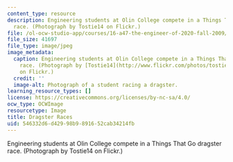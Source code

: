 ```yaml
---
content_type: resource
description: Engineering students at Olin College compete in a Things That Go dragster
  race. (Photograph by Tostie14 on Flickr.)
file: /ol-ocw-studio-app/courses/16-a47-the-engineer-of-2020-fall-2009/546332d6d42998b9891652cab34214fb_16-a47f09.jpg
file_size: 41697
file_type: image/jpeg
image_metadata:
  caption: Engineering students at Olin College compete in a Things That Go dragster
    race. (Photograph by [Tostie14](http://www.flickr.com/photos/tostie14/34400424/)
    on Flickr.)
  credit: ''
  image-alt: Photograph of a student racing a dragster.
learning_resource_types: []
license: https://creativecommons.org/licenses/by-nc-sa/4.0/
ocw_type: OCWImage
resourcetype: Image
title: Dragster Races
uid: 546332d6-d429-98b9-8916-52cab34214fb
---
```

Engineering students at Olin College compete in a Things That Go dragster race. (Photograph by Tostie14 on Flickr.)